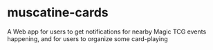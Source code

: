 # muscatine-cards
A Web app for users to get notifications for nearby Magic TCG events happening, and for users to organize some card-playing
